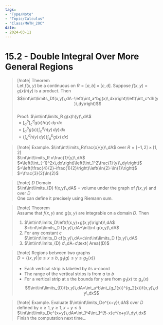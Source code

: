 ```yaml
---
tags:
- "Type/Note"
- "Topic/Calculus"
- "Class/MATH_20C"
date:
- 2024-03-11
---
```

# 15.2 - Double Integral Over More General Regions  

> [!note] Theorem  
> Let $f(x,y)$ be a continuous on $R=[a,b]\times[c,d]$. Suppose $f(x,y)=g(x)h(y)$ is a product. Then  
> $$\int\int\limits_Df(x,y)\,dA=\left(\int_a^bg(x)\,dx\right)\left(\int_c^dh(y)\,dy\right)$$  
> Proof: $\int\int\limits_R g(x)h(y)\,dA$  
> $=\int_a^b\int_c^dg(x)h(y)\,dy\,dx$  
> $=\int_a^bg(x)\left(\int_c^dh(y)\,dy\right)\,dx$  
> $=\left(\int_c^dh(y)\,dy\right)\left(\int_a^bg(x)\,dx\right)$  

> [!note] Example. $\int\int\limits_R\frac{x}{y}\,dA$ over $R=[-1,2]\times[1,2]$  
> $\int\int\limits_R x\frac{1}{y}\,dA$  
> $=\left(\int_{-1}^2x\,dx\right)\left(\int_1^2\frac{1}{y}\,dy\right)$  
> $=\left(\frac{4}{2}-\frac{1}{2}\right)\left(\ln{2}-\ln{1}\right)$  
> $=\frac{3}{2}\ln{2}$  

> [!note] $D$ Domain  
> $\int\int\limits_{D} f(x,y)\,dA$ = volume under the graph of $f(x,y)$ and over $D$  
> One can define it precisely using Riemann sum.  

> [!note] Theorem  
> Assume that $f(x,y)$ and $g(x,y)$ are integrable on a domain $D$. Then  
> 1. $\int\int\limits_D\left(f(x,y)+g(x,y)\right)\,dA$  
>   $=\int\int\limits_D f(x,y)\,dA+\int\int g(x,y)\,dA$  
> 2. For any constant $c$  
>   $\int\int\limits_D cf(x,y)\,dA=c\int\int\limits_D f(x,y)\,dA$  
> 3. $\int\int\limits_{D} c\,dA=c\text{ Area}(D)$  

> [!note] Regions between two graphs  
> $D=\{(x,y)\vert a\leq x\leq b,g_1(g)\leq y\leq g_2(x)\}$  
> - Each vertical strip is labeled by its x-coord  
> - The range of the vertical strips is from $a$ to $b$  
> - For a vertical strip at $x$ the bounds for $y$ are from $g_1(x)$ to $g_x(x)$  
> $$\int\int\limits_{D}f(x,y)\,dA=\int_a^b\int_{g_1(x)}^{g_2(x)}f(x,y)\,dy\,dx$$  

> [!note] Example. Evaluate $\int\int\limits_De^{x+y}\,dA$ over $D$ defined by $x\geq1,y\geq1,x+y\leq5$  
> $\int\int\limits_De^{x+y}\,dA=\int_1^4\int_1^{5-x}e^{x+y}\,dy\,dx$  
> Finish the computation next time...  
